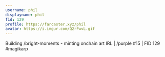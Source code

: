 ```yaml
---
username: phil
displayname: phil
fid: 129
profile: https://farcaster.xyz/phil
avatar: https://i.imgur.com/Q2rFwvL.gif
---
```

Building /bright-moments - minting onchain art IRL | /purple #15 | FID 129 #magikarp  
